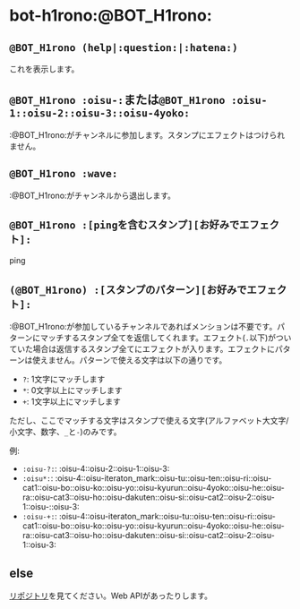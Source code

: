 # bot-h1rono:@BOT_H1rono:

## `@BOT_H1rono (help|:question:|:hatena:)`

これを表示します。

## `@BOT_H1rono :oisu-:`または`@BOT_H1rono :oisu-1::oisu-2::oisu-3::oisu-4yoko:`

:@BOT_H1rono:がチャンネルに参加します。スタンプにエフェクトはつけられません。

## `@BOT_H1rono :wave:`

:@BOT_H1rono:がチャンネルから退出します。

## `@BOT_H1rono :[pingを含むスタンプ][お好みでエフェクト]:`

ping

## `(@BOT_H1rono) :[スタンプのパターン][お好みでエフェクト]:`

:@BOT_H1rono:が参加しているチャンネルであればメンションは不要です。パターンにマッチするスタンプ全てを返信してくれます。エフェクト(`.`以下)がついていた場合は返信するスタンプ全てにエフェクトが入ります。エフェクトにパターンは使えません。パターンで使える文字は以下の通りです。

- `?`: 1文字にマッチします
- `*`: 0文字以上にマッチします
- `+`: 1文字以上にマッチします

ただし、ここでマッチする文字はスタンプで使える文字(アルファベット大文字/小文字、数字、`_`と`-`)のみです。

例:

- `:oisu-?:`: :oisu-4::oisu-2::oisu-1::oisu-3:
- `:oisu*:`: :oisu-4::oisu-iteraton_mark::oisu-tu::oisu-ten::oisu-ri::oisu-cat1::oisu-bo::oisu-ko::oisu-yo::oisu-kyurun::oisu-4yoko::oisu-he::oisu-ra::oisu-cat3::oisu-ho::oisu-dakuten::oisu-si::oisu-cat2::oisu-2::oisu-1::oisu-::oisu-3:
- `:oisu-+:`: :oisu-4::oisu-iteraton_mark::oisu-tu::oisu-ten::oisu-ri::oisu-cat1::oisu-bo::oisu-ko::oisu-yo::oisu-kyurun::oisu-4yoko::oisu-he::oisu-ra::oisu-cat3::oisu-ho::oisu-dakuten::oisu-si::oisu-cat2::oisu-2::oisu-1::oisu-3:

## else

[リポジトリ](https://git.trap.jp/H1rono_K/bot-h1rono)を見てください。Web APIがあったりします。

